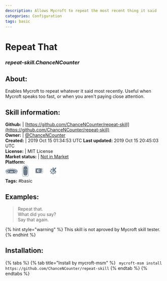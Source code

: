 ```yaml
--- 
description: Allows Mycroft to repeat the most recent thing it said
categories: Configuration   
tags: basic   
---
```


# Repeat That  
### _repeat-skill.ChanceNCounter_  
## About:  
Enables Mycroft to repeat whatever it said most recently. Useful when Mycroft speaks too fast, or when you aren't paying close attention.

## Skill information:  
**Github:** | [https://github.com/ChanceNCounter/repeat-skill](https://github.com/ChanceNCounter/repeat-skill)  
**Owner:** | [@ChanceNCounter](https://github.com/ChanceNCounter)  
**Created:** | 2019 Oct 15 01:34:53 UTC  **Last updated:** 2019 Oct 15 20:45:03 UTC  
**License:** | MIT License  
**Market status:** | [Not in Market](https://market.mycroft.ai/skill/)  
**Platform:**  
 ![](../.gitbook/assets/mark-1-icon.png)  ![](../.gitbook/assets/mark-2-icon.png)  ![](../.gitbook/assets/picroft-icon.png)  ![](../.gitbook/assets/kde.png)   
**Tags:** \#basic   
## Examples:  
> Repeat that.  
> What did you say?  
> Say that again.  
  
{% hint style="warning" %}
This skill is not aproved by Mycroft skill tester.
{% endhint %}
    
## Installation:  
{% tabs %}
{% tab title="Install by mycroft-msm" %}
``` mycroft-msm install https://github.com/ChanceNCounter/repeat-skill```
{% endtab %}
  {% endtabs %}
  